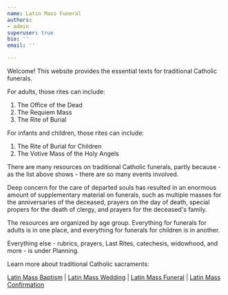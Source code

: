 ```yaml
---
name: Latin Mass Funeral
authors:
- admin
superuser: true
bio: ''
email: ''

---
```


<html prefix="og: http://ogp.me/ns#">
<head>
<title>Latin Mass Funeral</title>
<meta property="og:title" content="Latin Mass Funeral" />
<meta property="og:type" content="website" />
<meta property="og:url" content="https://www.latinmassfuneral.com/" />
<meta property="og:image" content="https://latinmassbaptism.com/img/sharing.png" />
</head>
</html>

Welcome! This website provides the essential texts for traditional Catholic funerals.

For adults, those rites can include: 

1. The Office of the Dead 
2. The Requiem Mass 
3. The Rite of Burial 

For infants and children, those rites can include: 

1. The Rite of Burial for Children
2. The Votive Mass of the Holy Angels

There are many resources on traditional Catholic funerals, partly because - as the list above shows - there are so many events involved. 

Deep concern for the care of departed souls has resulted in an enormous amount of supplementary material on funerals, such as multiple masses for the anniversaries of the deceased, prayers on the day of death, special propers for the death of clergy, and prayers for the deceased's family. 

The resources are organized by age group. Everything for funerals for adults is in one place, and everything for funerals for children is in another. 

Everything else - rubrics, prayers, Last Rites, catechesis, widowhood, and more - is under Planning. 

Learn more about traditional Catholic sacraments:

[Latin Mass Baptism](https://www.latinmassbaptism.com/) | [Latin Mass Wedding](https://www.latinmasswedding.com/) | [Latin Mass Funeral](https://www.latinmassfuneral.com/) | [Latin Mass Confirmation](https://www.latinmassconfirmation.com/)
